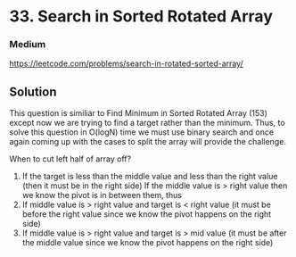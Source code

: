# 33. Search in Sorted Rotated Array

### Medium

https://leetcode.com/problems/search-in-rotated-sorted-array/

## Solution

This question is similiar to Find Minimum in Sorted Rotated Array (153) except now we are trying to find a target rather than the minimum. Thus, to solve this question in O(logN) time we must use binary search and once again coming up with the cases to split the array will provide the challenge.

When to cut left half of array off?

1. If the target is less than the middle value and less than the right value (then it must be in the right side)
If the middle value is > right value then we know the pivot is in between them, thus
2. If middle value is > right value and target is < right value (it must be before the right value since we know the pivot happens on the right side)
3. If middle value is > right value and target is > mid value (it must be after the middle value since we know the pivot happens on the right side)